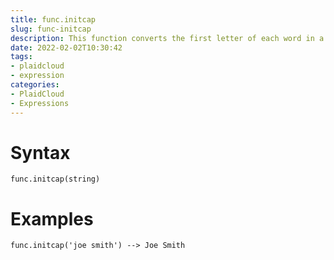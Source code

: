 ```yaml
---
title: func.initcap
slug: func-initcap
description: This function converts the first letter of each word in a string to uppercase; converts any remaining characters in each word to lowercase
date: 2022-02-02T10:30:42
tags:
- plaidcloud
- expression
categories:
- PlaidCloud
- Expressions
---
```



# Syntax



```
func.initcap(string)
```


# Examples



```
func.initcap('joe smith') --> Joe Smith
```
